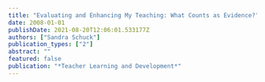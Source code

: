 ```yaml
---
title: "Evaluating and Enhancing My Teaching: What Counts as Evidence?"
date: 2008-01-01
publishDate: 2021-08-20T12:06:01.533177Z
authors: ["Sandra Schuck"]
publication_types: ["2"]
abstract: ""
featured: false
publication: "*Teacher Learning and Development*"
---
```



